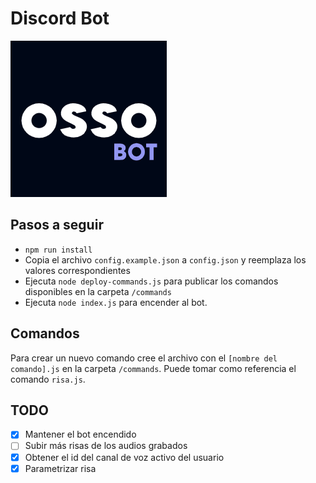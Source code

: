 # Discord Bot
![Logo](/assets/images/logo.jpg "Logo")

## Pasos a seguir
- `npm run install`
- Copia el archivo `config.example.json` a `config.json` y reemplaza los valores correspondientes
- Ejecuta `node deploy-commands.js` para publicar los comandos disponibles en la carpeta `/commands`
- Ejecuta `node index.js` para encender al bot.


## Comandos
Para crear un nuevo comando cree el archivo con el `[nombre del comando].js` en la carpeta `/commands`. Puede tomar como referencia el comando `risa.js`.

## TODO
- [X] Mantener el bot encendido
- [ ] Subir más risas de los audios grabados
- [X] Obtener el id del canal de voz activo del usuario
- [X] Parametrizar risa